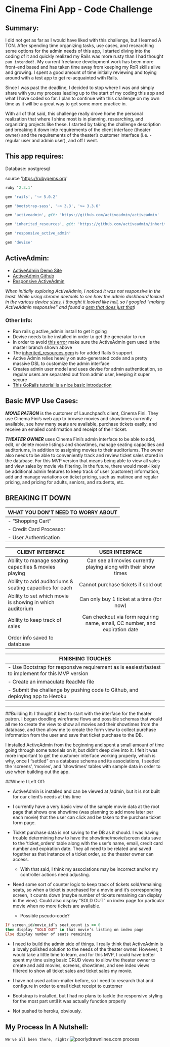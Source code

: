 # Cinema Fini App - Code Challenge

## Summary:
I did not get as far as I would have liked with this challenge, but I learned A TON. After spending time organizing tasks, use cases, and researching some options for the admin needs of this app, I started diving into the coding of it and quickly realized my Rails was more rusty than I had thought `pun intended!`. My current freelance development work has been more front-end based and has taken time away from keeping my RoR skills alive and growing. I spent a good amount of time initially reviewing and toying around with a test app to get re-acquainted with Rails.

Since I was past the deadline, I decided to stop where I was and simply share with you my process leading up to the start of my coding this app and what I have coded so far. I plan to continue with this challenge on my own time as it will be a great way to get some more practice in.

With all of that said, this challenge really drove home the personal realization that where I shine most is in planning, researching, and organizing projects like these. I started by taking the challenge description and breaking it down into requirements of the client interface (theater owner) and the requirements of the theater’s customer interface (i.e. - regular user and admin user), and off I went.

## This app requires:

Database: postgresql

source 'https://rubygems.org'
```ruby
ruby ‘2.3.1’
```
```ruby
gem 'rails', '~> 5.0.2'
```

```ruby
gem 'bootstrap-sass', '~> 3.3', '>= 3.3.6'
```
```ruby
gem 'activeadmin', git: 'https://github.com/activeadmin/activeadmin'
```
```ruby
gem 'inherited_resources', git: 'https://github.com/activeadmin/inherited_resources'
```
```ruby
gem 'responsive_active_admin'
```
```ruby
gem 'devise'
```

## ActiveAdmin:
*  [ActiveAdmin Demo Site](http://demo.activeadmin.info/admin)
*  [ActiveAdmin Github](https://github.com/activeadmin/activeadmin)
*  [Responsive ActiveAdmin](https://github.com/ball-hayden/responsive_active_admin)

_When initially exploring ActiveAdmin, I noticed it was not responsive in the least. While using chrome devtools to see how the admin dashboard looked in the various device sizes, I thought it looked like hell, so I googled “making ActiveAdmin responsive” and found a [gem that does just that](https://github.com/ball-hayden/responsive_active_admin)!_

### Other Info:
*  Run rails g active_admin:install to get it going
*  Devise needs to be installed in order to get the generator to run
*  In order to avoid [this error](https://github.com/activeadmin/activeadmin/issues/4679) make sure the ActiveAdmin gem used is the master branch shown above
*  The [inherited_resources gem](https://github.com/activeadmin/inherited_resources) is for added Rails 5 support
*  Active Admin relies heavily on auto-generated code and a pretty massive DSL to customize the admin interface
*  Creates admin user model and uses devise for admin authentication, so regular users are separated out from admin user, keeping it super secure
*  [This GoRails tutorial is a nice basic introduction](https://www.youtube.com/watch?v=NJYtzznKrg0)

## Basic MVP Use Cases:
**_MOVIE PATRON_** is the customer of Launchpad’s client, Cinema Fini. They use Cinema Fini’s web app to browse movies and showtimes currently available, see how many seats are available, purchase tickets easily, and receive an emailed confirmation and receipt of their ticket.

**_THEATER OWNER_** uses Cinema Fini’s admin interface to be able to add, edit, or delete movie listings and showtimes, manage seating capacities and auditoriums, in addition to assigning movies to their auditoriums. The owner also needs to be able to conveniently track and review ticket sales stored in the database. For this MVP version that means being able to view all sales and view sales by movie via filtering. In the future, there would most-likely be additional admin features to keep track of user (customer) information, add and manage variations on ticket pricing, such as matinee and regular pricing, and pricing for adults, seniors, and students, etc.

## **BREAKING IT DOWN**

| **WHAT YOU DON'T NEED TO WORRY ABOUT**|
| ------------------------------------- |
| - “Shopping Cart”                     |
| - Credit Card Processor               |
| - User Authentication                 |

| **CLIENT INTERFACE**                                           | **USER INTERFACE** |
| ------------------------------------------------------------   | :-----------------:|
| Ability to manage seating capacities & movies playing          | Can see all movies currently playing along with their show times            |
| Ability to add auditoriums & seating capacities for each       | Cannot purchase tickets if sold out                                         |
| Ability to set which movie is showing in which auditorium      | Can only buy 1 ticket at a time (for now)                                   |
| Ability to keep track of sales                                 | Can checkout via form requiring name, email, CC number, and expiration date |
| Order info saved to database                                   |                                                                             |

| **FINISHING TOUCHES**|
| ------------------------------------- |
| - Use Bootstrap for responsive requirement as is easiest/fastest to implement for this MVP version                      |
| - Create an immaculate ReadMe file                                                                                      |
| - Submit the challenge by pushing code to Github, and deploying app to Heroku                                           |
---------------------------------------------------------------------------------------------------------------------------

##Building It:
I thought it best to start with the interface for the theater patron. I began doodling wireframe flows and possible schemas that would all me to create the view to show all movies and their showtimes from the database, and then allow me to create the form view to collect purchase information from the user and save that ticket purchase to the DB. 

I installed ActiveAdmin from the beginning and spent a small amount of time going through some tutorials on it, but didn’t deep dive into it. I felt it was more important to get the customer interface working properly, which is why, once I “settled” on a database schema and its associations, I seeded the ‘screens’, ‘movies’, and ‘showtimes’ tables with sample data in order to use when building out the app.

##Where I Left Off:
* ActiveAdmin is installed and can be viewed at /admin, but it is not built for our client’s needs at this time

* I currently have a very basic view of the sample movie data at the root page that shows one showtime (was planning to add more later per each movie) that the user can click and be taken to the purchase ticket form page. 

* Ticket purchase data is not saving to the DB as it should. I was having trouble determining how to have the showtime/movie/screen data save to the ‘ticket_orders’ table along with the user’s name, email, credit card number and expiration date. They all need to be related and saved together as that instance of a ticket order, so the theater owner can access.
  * With that said, I think my associations may be incorrect and/or my controller actions need adjusting.

* Need some sort of counter logic to keep track of tickets sold/remaining seats, so when a ticket is purchased for a movie and it’s corresponding screen, it counts down (maybe number of tickets remaining can display in the view). Could also display “SOLD OUT” on index page for particular movie when no more tickets are available.
  * Possible pseudo-code?
```ruby
If screen_id/movie_id’s seat_count is <= 0
then display “SOLD OUT” in that movie’s listing on index page
Else display number of seats remaining
```

* I need to build the admin side of things. I really think that ActiveAdmin is a lovely polished solution to the needs of the theater owner. However, it would take a little time to learn, and for this MVP, I could have better spent my time using basic CRUD views to allow the theater owner to create and add movies, screens, showtimes, and see index views filtered to show all ticket sales and ticket sales my movie.

* I have not used action-mailer before, so I need to research that and configure in order to email ticket receipt to customer

* Bootstrap is installed, but I had no plans to tackle the responsive styling for the most part until it was actually function properly

* Not pushed to heroku, obviously.


## My Process In A Nutshell:
`We've all been there, right?`
![poorlydrawnlines.com process](http://www.poorlydrawnlines.com/wp-content/uploads/2014/07/process.png)





